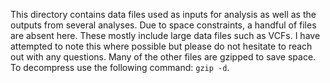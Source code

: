 This directory contains data files used as inputs for analysis as well as the outputs from several analyses. Due to space constraints, a handful of files are absent here. These mostly include large data files such as VCFs. I have attempted to note this where possible but please do not hesitate to reach out with any questions. Many of the other files are gzipped to save space. To decompress use the following command: `gzip -d`.
